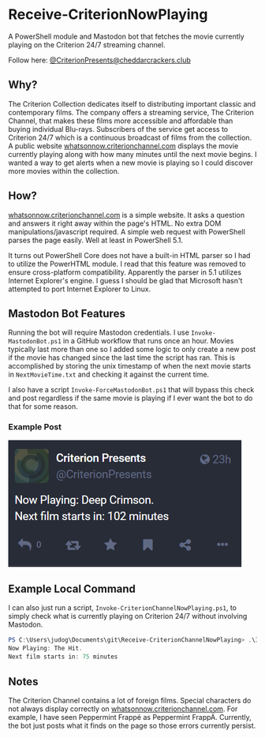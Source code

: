 # Receive-CriterionNowPlaying

A PowerShell module and Mastodon bot that fetches the movie currently playing on the Criterion 24/7 streaming channel.

Follow here: [@CriterionPresents@cheddarcrackers.club](https://cheddarcrackers.club/@CriterionPresents)

## Why?

The Criterion Collection dedicates itself to distributing important classic and contemporary films. The company offers a streaming service, The Criterion Channel, that makes these films more accessible and affordable than buying individual Blu-rays. Subscribers of the service get access to Criterion 24/7 which is a continuous broadcast of films from the collection. A public website [whatsonnow.criterionchannel.com](https://whatsonnow.criterionchannel.com/) displays the movie currently playing along with how many minutes until the next movie begins. I wanted a way to get alerts when a new movie is playing so I could discover more movies within the collection.

## How?

[whatsonnow.criterionchannel.com](https://whatsonnow.criterionchannel.com/) is a simple website. It asks a question and answers it right away within the page's HTML. No extra DOM manipulations/javascript required. A simple web request with PowerShell parses the page easily. Well at least in PowerShell 5.1.

It turns out PowerShell Core does not have a built-in HTML parser so I had to utilize the PowerHTML module. I read that this feature was removed to ensure cross-platform compatibility. Apparently the parser in 5.1 utilizes Internet Explorer's engine. I guess I should be glad that Microsoft hasn't attempted to port Internet Explorer to Linux.

## Mastodon Bot Features

Running the bot will require Mastodon credentials. I use `Invoke-MastodonBot.ps1` in a GitHub workflow that runs once an hour. Movies typically last more than one so I added some logic to only create a new post if the movie has changed since the last time the script has ran. This is accomplished by storing the unix timestamp of when the next movie starts in `NextMovieTime.txt` and checking it against the current time.

I also have a script `Invoke-ForceMastodonBot.ps1` that will bypass this check and post regardless if the same movie is playing if I ever want the bot to do that for some reason.

### Example Post

![A screenshot showing a Mastodon post created by the bot. It reads: Now Playing: Deep Crimson. Next film starts in: 102 minutes"](docs/post.png)

## Example Local Command

I can also just run a script, `Invoke-CriterionChannelNowPlaying.ps1`, to simply check what is currently playing on Criterion 24/7 without involving Mastodon.

```PowerShell
PS C:\Users\judog\Documents\git\Receive-CriterionChannelNowPlaying> .\Invoke-CriterionChannelNowPlaying.ps1
Now Playing: The Hit.
Next film starts in: 75 minutes
```

## Notes

The Criterion Channel contains a lot of foreign films. Special characters do not always display correctly on [whatsonnow.criterionchannel.com](https://whatsonnow.criterionchannel.com/). For example, I have seen Peppermint Frappé as Peppermint FrappÄ. Currently, the bot just posts what it finds on the page so those errors currently persist.
